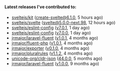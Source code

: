 ####  Latest releases I've contributed to:

- [sveltejs/kit](https://github.com/sveltejs/kit) ([create-svelte@6.1.0](https://github.com/sveltejs/kit/releases/tag/create-svelte@6.1.0), 5 hours ago)
- [sveltejs/svelte](https://github.com/sveltejs/svelte) ([svelte@5.0.0-next.98](https://github.com/sveltejs/svelte/releases/tag/svelte@5.0.0-next.98), 12 hours ago)
- [sveltejs/eslint-config](https://github.com/sveltejs/eslint-config) ([v7.0.1](https://github.com/sveltejs/eslint-config/releases/tag/v7.0.1), 1 day ago)
- [sveltejs/eslint-config](https://github.com/sveltejs/eslint-config) ([v7.0.0](https://github.com/sveltejs/eslint-config/releases/tag/v7.0.0), 1 day ago)
- [jrmajor/laravel-fluent](https://github.com/jrmajor/laravel-fluent) ([v1.0.1](https://github.com/jrmajor/laravel-fluent/releases/tag/v1.0.1), 4 months ago)
- [jrmajor/fluent-php](https://github.com/jrmajor/fluent-php) ([v1.0.1](https://github.com/jrmajor/fluent-php/releases/tag/v1.0.1), 4 months ago)
- [jrmajor/exporter](https://github.com/jrmajor/exporter) ([v0.1.0](https://github.com/jrmajor/exporter/releases/tag/v0.1.0), 4 months ago)
- [jrmajor/pluralrules](https://github.com/jrmajor/pluralrules) ([v1.1.2](https://github.com/jrmajor/pluralrules/releases/tag/v1.1.2), 4 months ago)
- [unicode-org/cldr-json](https://github.com/unicode-org/cldr-json) ([44.0.0](https://github.com/unicode-org/cldr-json/releases/tag/44.0.0), 5 months ago)
- [jrmajor/laravel-fluent](https://github.com/jrmajor/laravel-fluent) ([v1.0.0](https://github.com/jrmajor/laravel-fluent/releases/tag/v1.0.0), 9 months ago)
